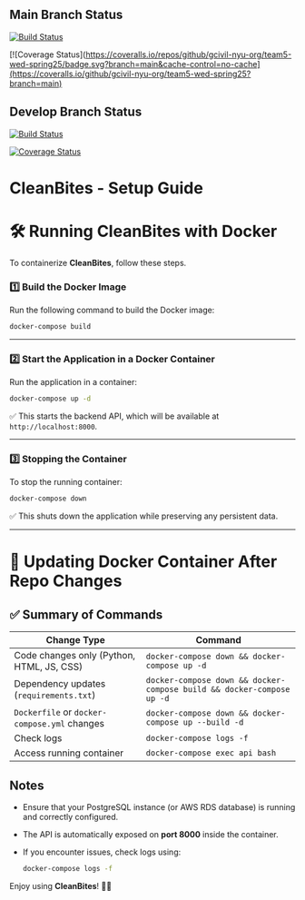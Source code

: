 ## Main Branch Status
[![Build Status](https://app.travis-ci.com/gcivil-nyu-org/team5-wed-spring25.svg?token=67pxW7iTgPnDybRzkNKM&branch=main)](https://app.travis-ci.com/gcivil-nyu-org/team5-wed-spring25)

[![Coverage Status](https://coveralls.io/repos/github/gcivil-nyu-org/team5-wed-spring25/badge.svg?branch=main&cache-control=no-cache](https://coveralls.io/github/gcivil-nyu-org/team5-wed-spring25?branch=main)

## Develop Branch Status
[![Build Status](https://app.travis-ci.com/gcivil-nyu-org/team5-wed-spring25.svg?token=67pxW7iTgPnDybRzkNKM&branch=develop)](https://app.travis-ci.com/gcivil-nyu-org/team5-wed-spring25)

[![Coverage Status](https://coveralls.io/repos/github/gcivil-nyu-org/team5-wed-spring25/badge.svg?branch=develop&cache-control=no-cache)](https://coveralls.io/github/gcivil-nyu-org/team5-wed-spring25?branch=develop)

# CleanBites - Setup Guide

# 🛠 Running CleanBites with Docker

To containerize **CleanBites**, follow these steps.

### 1️⃣ Build the Docker Image

Run the following command to build the Docker image:

```sh
docker-compose build
```
---

### 2️⃣ Start the Application in a Docker Container

Run the application in a container:

```sh
docker-compose up -d
```

✅ This starts the backend API, which will be available at `http://localhost:8000`.

---

### 3️⃣ Stopping the Container

To stop the running container:

```sh
docker-compose down
```

✅ This shuts down the application while preserving any persistent data.



---

# 🚀 Updating Docker Container After Repo Changes
## ✅ Summary of Commands

| **Change Type**                           | **Command** |
|-------------------------------------------|-------------|
| Code changes only (Python, HTML, JS, CSS) | `docker-compose down && docker-compose up -d` |
| Dependency updates (`requirements.txt`)   | `docker-compose down && docker-compose build && docker-compose up -d` |
| `Dockerfile` or `docker-compose.yml` changes | `docker-compose down && docker-compose up --build -d` |
| Check logs                                | `docker-compose logs -f` |
| Access running container                  | `docker-compose exec api bash` |




## Notes

- Ensure that your PostgreSQL instance (or AWS RDS database) is running and correctly configured.
- The API is automatically exposed on **port 8000** inside the container.
- If you encounter issues, check logs using:

  ```sh
  docker-compose logs -f
  ```

Enjoy using **CleanBites**! 🚀🎉
